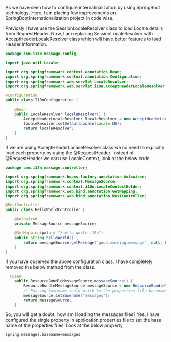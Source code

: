 As we have seen how to configure internatinalization by using SpringBoot technology. Here, I am placing few improvements on SpringBootInternationalization project in code wise.

Previosly I have use the SessionLocaleResolver class to load Locale details from RequestHeader. Now, I am replacing SessionLocaleResolver with AcceptHeaderLocaleResolver class which will have better features to load Header information. 
```java
package com.i18n.message.config;

import java.util.Locale;

import org.springframework.context.annotation.Bean;
import org.springframework.context.annotation.Configuration;
import org.springframework.web.servlet.LocaleResolver;
import org.springframework.web.servlet.i18n.AcceptHeaderLocaleResolver;

@Configuration
public class I18nConfiguration {

	@Bean
	public LocaleResolver localeResolver() {
		AcceptHeaderLocaleResolver localeResolver = new AcceptHeaderLocaleResolver();
		localeResolver.setDefaultLocale(Locale.US);
		return localeResolver;
	}
}
```
If we are using AcceptHeaderLocaseResolver class we no need to explicilty load each property by using the @RequestHeader. Instead of @RequestHeader we can use LocaleContext, look at the below code
```java
package com.i18n.message.controller;

import org.springframework.beans.factory.annotation.Autowired;
import org.springframework.context.MessageSource;
import org.springframework.context.i18n.LocaleContextHolder;
import org.springframework.web.bind.annotation.GetMapping;
import org.springframework.web.bind.annotation.RestController;

@RestController
public class HelloWorldController {

	@Autowired
	private MessageSource messageSource;

	@GetMapping(path = "/hello-world-i18n")
	public String helloWorld() {
		return messageSource.getMessage("good.morning.message", null, LocaleContextHolder.getLocale());
	}
}
```
If you have observed the above configuration class, I have completely removed the below method from the class.
```java
  @Bean
	public ResourceBundleMessageSource messageSource() {
		ResourceBundleMessageSource messageSource = new ResourceBundleMessageSource();
		/* Passing basename sould match to the properties file basename */
		messageSource.setBasename("messages");
		return messageSource;
	}
```
So, you will get a doubt, how am I loading the messages files? Yes, I have configured the single property in application.properties file to set the base name of the properties files. Look at the below property,
```properties
spring.messages.basename=messages
```
